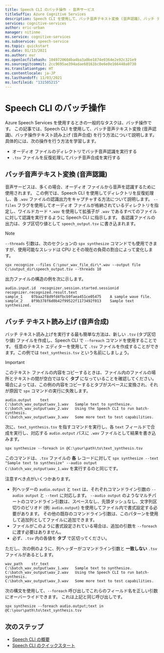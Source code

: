 ```yaml
---
title: Speech CLI のバッチ操作 - 音声サービス
titleSuffix: Azure Cognitive Services
description: Speech CLI を使用して、バッチ音声テキスト変換 (音声認識)、バッチ テキスト読み上げ (音声合成) を行う方法について説明します。
services: cognitive-services
author: eric-urban
manager: nitinme
ms.service: cognitive-services
ms.subservice: speech-service
ms.topic: quickstart
ms.date: 01/13/2021
ms.author: eur
ms.openlocfilehash: 1049720604ba4ba3a0be1874e0364e2e92c321e9
ms.sourcegitcommit: 2cc9695ae394adae60161bc0e6e0e166440a0730
ms.translationtype: HT
ms.contentlocale: ja-JP
ms.lasthandoff: 11/03/2021
ms.locfileid: "131505215"
---
```

# <a name="speech-cli-batch-operations"></a>Speech CLI のバッチ操作

Azure Speech Services を使用するときの一般的なタスクは、バッチ操作です。 この記事では、Speech CLI を使用して、バッチ音声テキスト変換 (音声認識)、バッチ操作テキスト読み上げ (音声合成) を行う方法について説明します。 具体的には、次の操作を行う方法を学習します。

* オーディオ ファイルのディレクトリでバッチ音声認識を実行する
* `.tsv` ファイルを反復処理してバッチ音声合成を実行する

## <a name="batch-speech-to-text-speech-recognition"></a>バッチ音声テキスト変換 (音声認識)

音声サービスは、多くの場合、オーディオ ファイルから音声を認識するために使用されます。 この例では、Speech CLI を使用してディレクトリを反復処理し、各 `.wav` ファイルの認識出力をキャプチャする方法について説明します。 `--files` フラグを使用してオーディオ ファイルが格納されているディレクトリを指定し、ワイルドカード `*.wav` を使用して拡張子が `.wav` であるすべてのファイルに対して認識を実行するように Speech CLI に指示します。 各認識ファイルの出力は、タブ区切り値として `speech_output.tsv` に書き込まれます。

> [!NOTE]
> `--threads` 引数は、次のセクションの `spx synthesize` コマンドでも使用できますが、使用可能なスレッドは CPU とその現在の負荷の割合によって変化します。

```console
spx recognize --files C:\your_wav_file_dir\*.wav --output file C:\output_dir\speech_output.tsv --threads 10
```

出力ファイルの構造の例を次に示します。

```output
audio.input.id  recognizer.session.started.sessionid    recognizer.recognized.result.text
sample_1    07baa2f8d9fd4fbcb9faea451ce05475    A sample wave file.
sample_2    8f9b378f6d0b42f99522f1173492f013    Sample text synthesized.
```

## <a name="batch-text-to-speech-speech-synthesis"></a>バッチ テキスト読み上げ (音声合成)

バッチ テキスト読み上げを実行する最も簡単な方法は、新しい `.tsv` (タブ区切り値) ファイルを作成し、Speech CLI で `--foreach` コマンドを使用することです。 任意のテキスト エディターを使用して `.tsv` ファイルを作成することができます。この例では `text_synthesis.tsv` という名前にしましょう。

>[!IMPORTANT]
> このテキスト ファイルの内容をコピーするときは、ファイル内のファイルの場所とテキストの間が空白ではなく **タブ** になっていることを確認してください。 場合によっては、この例の内容をコピーするとタブがスペースに変換され、それが原因で `spx` コマンドの実行に失敗します。

```Input
audio.output    text
C:\batch_wav_output\wav_1.wav   Sample text to synthesize.
C:\batch_wav_output\wav_2.wav   Using the Speech CLI to run batch-synthesis.
C:\batch_wav_output\wav_3.wav   Some more text to test capabilities.
```

次に、`text_synthesis.tsv` を指すコマンドを実行し、各 `text` フィールドで合成を実行し、対応する `audio.output` パスに `.wav` ファイルとして結果を書き込みます。

```console
spx synthesize --foreach in @C:\your\path\to\text_synthesis.tsv
```

このコマンドは、`.tsv` ファイルの **各** レコードに対して `spx synthesize --text "Sample text to synthesize" --audio output C:\batch_wav_output\wav_1.wav` を実行するのと同じです。

注意すべき点がいくつかあります。

* 列ヘッダーの `audio.output` と `text` は、それぞれコマンドライン引数の `--audio output` と `--text` に対応します。 `--audio output` のようなマルチパートのコマンドライン引数は、スペースなし、先頭ダッシュなし、文字列区切りのピリオド (例: `audio.output`) を使用してファイル内で書式設定する必要があります。 その他の既存のコマンドライン引数は、このパターンを使用して追加列としてファイルに追加できます。
* ファイルがこのように書式設定されている場合は、追加の引数を `--foreach` に渡す必要はありません。
* 必ず、`.tsv` 内の各値を **タブ** で区切ってください。

ただし、次の例のように、列ヘッダーがコマンドライン引数と **一致しない** `.tsv` ファイルがあるとします。

```Input
wav_path    str_text
C:\batch_wav_output\wav_1.wav   Sample text to synthesize.
C:\batch_wav_output\wav_2.wav   Using the Speech CLI to run batch-synthesis.
C:\batch_wav_output\wav_3.wav   Some more text to test capabilities.
```

次の構文を使用して、`--foreach` 呼び出しでこれらのフィールド名を正しい引数にオーバーライドできます。 これは上記と同じ呼び出しです。

```console
spx synthesize --foreach audio.output;text in @C:\your\path\to\text_synthesis.tsv
```

## <a name="next-steps"></a>次のステップ

* [Speech CLI の概要](./spx-overview.md)
* [Speech CLI のクイックスタート](./spx-basics.md)
